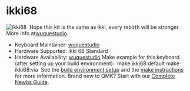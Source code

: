 # ikki68

![ikki68](https://ikki68.com/wp-content/uploads/2020/06/cover-ikki68-coronation-2.jpg)
​
Hope this kit is the same as ikki, every rebirth will be stronger
More Info at[wuquestudio](https://shop.wuquestudio.com/).
​
* Keyboard Maintainer: [wuquestudio](https://shop.wuquestudio.com)
* Hardware Supported: ikki 68 Standard
* Hardware Availability: [wuquestudio](https://shop.wuquestudio.com/products/ikki68)
​
Make example for this keyboard (after setting up your build environment):
​
    make ikki68:default
    make ikki68:via
​
See the [build environment setup](https://docs.qmk.fm/#/getting_started_build_tools) 
and the [make instructions](https://docs.qmk.fm/#/getting_started_make_guide) 
for more information. Brand new to QMK? 
Start with our [Complete Newbs Guide](https://docs.qmk.fm/#/newbs).
